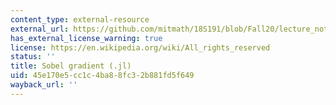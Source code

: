 ```yaml
---
content_type: external-resource
external_url: https://github.com/mitmath/18S191/blob/Fall20/lecture_notebooks/week2/02-sobel_gradient.jl
has_external_license_warning: true
license: https://en.wikipedia.org/wiki/All_rights_reserved
status: ''
title: Sobel gradient (.jl)
uid: 45e170e5-cc1c-4ba8-8fc3-2b881fd5f649
wayback_url: ''
---
```

